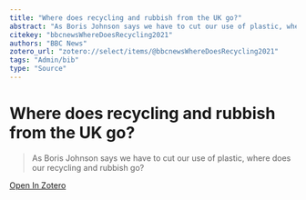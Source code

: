 ```yaml
---
title: "Where does recycling and rubbish from the UK go?"
abstract: "As Boris Johnson says we have to cut our use of plastic, where does our recycling and rubbish go?"
citekey: "bbcnewsWhereDoesRecycling2021"
authors: "BBC News"
zotero_url: "zotero://select/items/@bbcnewsWhereDoesRecycling2021"
tags: "Admin/bib"
type: "Source"
---
```


# Where does recycling and rubbish from the UK go? 
> As Boris Johnson says we have to cut our use of plastic, where does our recycling and rubbish go?

[Open In Zotero](zotero://select/items/@bbcnewsWhereDoesRecycling2021)